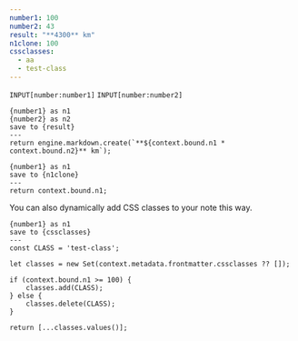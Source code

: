 ```yaml
---
number1: 100
number2: 43
result: "**4300** km"
n1clone: 100
cssclasses:
  - aa
  - test-class
---
```

`INPUT[number:number1]`
`INPUT[number:number2]`

```meta-bind-js-view
{number1} as n1
{number2} as n2
save to {result}
---
return engine.markdown.create(`**${context.bound.n1 * context.bound.n2}** km`);
```

```meta-bind-js-view
{number1} as n1
save to {n1clone}
---
return context.bound.n1;
```

You can also dynamically add CSS classes to your note this way.

```meta-bind-js-view
{number1} as n1
save to {cssclasses}
---
const CLASS = 'test-class';

let classes = new Set(context.metadata.frontmatter.cssclasses ?? []);

if (context.bound.n1 >= 100) {
    classes.add(CLASS);
} else {
    classes.delete(CLASS);
}

return [...classes.values()];
```